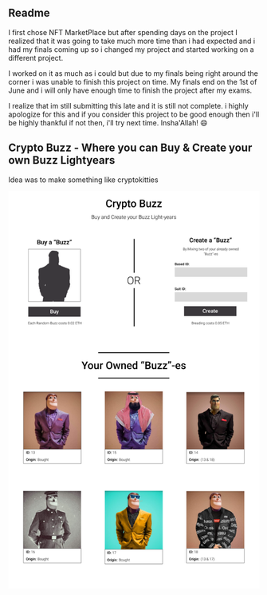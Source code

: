 ## Readme
I first chose NFT MarketPlace but after spending days on the project I realized that it was going to take much more time than i had expected and i had my finals coming up so i changed my project and started working on a different project. 

I worked on it as much as i could but due to my finals being right around the corner i was unable to finish this project on time. My finals end on the 1st of June and i will only have enough time to finish the project after my exams. 

I realize that im still submitting this late and it is still not complete. i highly apologize for this and if you consider this project to be good enough then i'll be highly thankful if not then, i'll try next time. Insha'Allah! 😄

## Crypto Buzz - Where you can Buy & Create your own Buzz Lightyears
Idea was to make something like cryptokitties

![Fullpage](./MainPage.png)